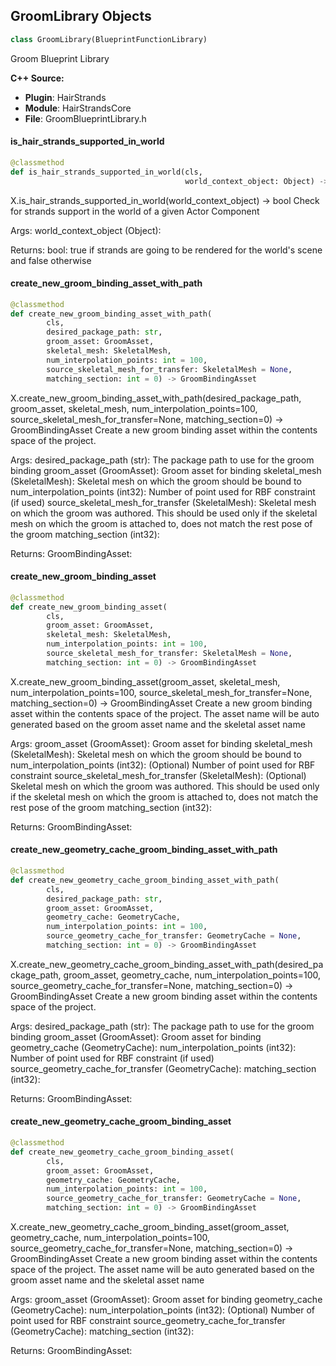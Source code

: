## GroomLibrary Objects

```python
class GroomLibrary(BlueprintFunctionLibrary)
```

Groom Blueprint Library

**C++ Source:**

- **Plugin**: HairStrands
- **Module**: HairStrandsCore
- **File**: GroomBlueprintLibrary.h

<a id="unreal.GroomLibrary.is_hair_strands_supported_in_world"></a>

#### is_hair_strands_supported_in_world

```python
@classmethod
def is_hair_strands_supported_in_world(cls,
                                       world_context_object: Object) -> bool
```

X.is_hair_strands_supported_in_world(world_context_object) -> bool
Check for strands support in the world of a given Actor Component

Args:
    world_context_object (Object): 

Returns:
    bool: true if strands are going to be rendered for the world's scene and false otherwise

<a id="unreal.GroomLibrary.create_new_groom_binding_asset_with_path"></a>

#### create_new_groom_binding_asset_with_path

```python
@classmethod
def create_new_groom_binding_asset_with_path(
        cls,
        desired_package_path: str,
        groom_asset: GroomAsset,
        skeletal_mesh: SkeletalMesh,
        num_interpolation_points: int = 100,
        source_skeletal_mesh_for_transfer: SkeletalMesh = None,
        matching_section: int = 0) -> GroomBindingAsset
```

X.create_new_groom_binding_asset_with_path(desired_package_path, groom_asset, skeletal_mesh, num_interpolation_points=100, source_skeletal_mesh_for_transfer=None, matching_section=0) -> GroomBindingAsset
Create a new groom binding asset within the contents space of the project.

Args:
    desired_package_path (str): The package path to use for the groom binding
    groom_asset (GroomAsset): Groom asset for binding
    skeletal_mesh (SkeletalMesh): Skeletal mesh on which the groom should be bound to
    num_interpolation_points (int32): Number of point used for RBF constraint (if used)
    source_skeletal_mesh_for_transfer (SkeletalMesh): Skeletal mesh on which the groom was authored. This should be used only if the skeletal mesh on which the groom is attached to, does not match the rest pose of the groom
    matching_section (int32): 

Returns:
    GroomBindingAsset:

<a id="unreal.GroomLibrary.create_new_groom_binding_asset"></a>

#### create_new_groom_binding_asset

```python
@classmethod
def create_new_groom_binding_asset(
        cls,
        groom_asset: GroomAsset,
        skeletal_mesh: SkeletalMesh,
        num_interpolation_points: int = 100,
        source_skeletal_mesh_for_transfer: SkeletalMesh = None,
        matching_section: int = 0) -> GroomBindingAsset
```

X.create_new_groom_binding_asset(groom_asset, skeletal_mesh, num_interpolation_points=100, source_skeletal_mesh_for_transfer=None, matching_section=0) -> GroomBindingAsset
Create a new groom binding asset within the contents space of the project. The asset name will be auto generated based on the groom asset name and the skeletal asset name

Args:
    groom_asset (GroomAsset): Groom asset for binding
    skeletal_mesh (SkeletalMesh): Skeletal mesh on which the groom should be bound to
    num_interpolation_points (int32): (Optional) Number of point used for RBF constraint
    source_skeletal_mesh_for_transfer (SkeletalMesh): (Optional) Skeletal mesh on which the groom was authored. This should be used only if the skeletal mesh on which the groom is attached to, does not match the rest pose of the groom
    matching_section (int32): 

Returns:
    GroomBindingAsset:

<a id="unreal.GroomLibrary.create_new_geometry_cache_groom_binding_asset_with_path"></a>

#### create_new_geometry_cache_groom_binding_asset_with_path

```python
@classmethod
def create_new_geometry_cache_groom_binding_asset_with_path(
        cls,
        desired_package_path: str,
        groom_asset: GroomAsset,
        geometry_cache: GeometryCache,
        num_interpolation_points: int = 100,
        source_geometry_cache_for_transfer: GeometryCache = None,
        matching_section: int = 0) -> GroomBindingAsset
```

X.create_new_geometry_cache_groom_binding_asset_with_path(desired_package_path, groom_asset, geometry_cache, num_interpolation_points=100, source_geometry_cache_for_transfer=None, matching_section=0) -> GroomBindingAsset
Create a new groom binding asset within the contents space of the project.

Args:
    desired_package_path (str): The package path to use for the groom binding
    groom_asset (GroomAsset): Groom asset for binding
    geometry_cache (GeometryCache): 
    num_interpolation_points (int32): Number of point used for RBF constraint (if used)
    source_geometry_cache_for_transfer (GeometryCache): 
    matching_section (int32): 

Returns:
    GroomBindingAsset:

<a id="unreal.GroomLibrary.create_new_geometry_cache_groom_binding_asset"></a>

#### create_new_geometry_cache_groom_binding_asset

```python
@classmethod
def create_new_geometry_cache_groom_binding_asset(
        cls,
        groom_asset: GroomAsset,
        geometry_cache: GeometryCache,
        num_interpolation_points: int = 100,
        source_geometry_cache_for_transfer: GeometryCache = None,
        matching_section: int = 0) -> GroomBindingAsset
```

X.create_new_geometry_cache_groom_binding_asset(groom_asset, geometry_cache, num_interpolation_points=100, source_geometry_cache_for_transfer=None, matching_section=0) -> GroomBindingAsset
Create a new groom binding asset within the contents space of the project. The asset name will be auto generated based on the groom asset name and the skeletal asset name

Args:
    groom_asset (GroomAsset): Groom asset for binding
    geometry_cache (GeometryCache): 
    num_interpolation_points (int32): (Optional) Number of point used for RBF constraint
    source_geometry_cache_for_transfer (GeometryCache): 
    matching_section (int32): 

Returns:
    GroomBindingAsset:

<a id="unreal.GroomCache"></a>